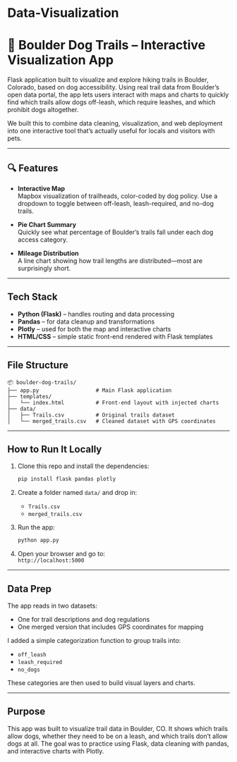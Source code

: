 # Data-Visualization
# 🐾 Boulder Dog Trails – Interactive Visualization App

Flask application built to visualize and explore hiking trails in Boulder, Colorado, based on dog accessibility. Using real trail data from Boulder’s open data portal, the app lets users interact with maps and charts to quickly find which trails allow dogs off-leash, which require leashes, and which prohibit dogs altogether.

We built this to combine data cleaning, visualization, and web deployment into one interactive tool that’s actually useful for locals and visitors with pets.

---

## 🔍 Features

- **Interactive Map**  
  Mapbox visualization of trailheads, color-coded by dog policy. Use a dropdown to toggle between off-leash, leash-required, and no-dog trails.

- **Pie Chart Summary**  
  Quickly see what percentage of Boulder’s trails fall under each dog access category.

- **Mileage Distribution**  
  A line chart showing how trail lengths are distributed—most are surprisingly short.

---

## Tech Stack

- **Python (Flask)** – handles routing and data processing  
- **Pandas** – for data cleanup and transformations  
- **Plotly** – used for both the map and interactive charts  
- **HTML/CSS** – simple static front-end rendered with Flask templates  

---

## File Structure

```
📦 boulder-dog-trails/
├── app.py                  # Main Flask application
├── templates/
│   └── index.html          # Front-end layout with injected charts
├── data/
│   ├── Trails.csv          # Original trails dataset
│   └── merged_trails.csv   # Cleaned dataset with GPS coordinates
```

---

## How to Run It Locally

1. Clone this repo and install the dependencies:
   ```bash
   pip install flask pandas plotly
   ```

2. Create a folder named `data/` and drop in:
   - `Trails.csv`
   - `merged_trails.csv`

3. Run the app:
   ```bash
   python app.py
   ```

4. Open your browser and go to:  
   `http://localhost:5000`

---

## Data Prep

The app reads in two datasets:
- One for trail descriptions and dog regulations  
- One merged version that includes GPS coordinates for mapping  

I added a simple categorization function to group trails into:  
- `off_leash`  
- `leash_required`  
- `no_dogs`  

These categories are then used to build visual layers and charts.

---

##  Purpose

This app was built to visualize trail data in Boulder, CO. It shows which trails allow dogs, whether they need to be on a leash, and which trails don’t allow dogs at all. The goal was to practice using Flask, data cleaning with pandas, and interactive charts with Plotly.

